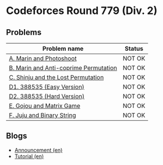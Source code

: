 # Codeforces Round 779 (Div. 2)

## Problems

|Problem name|Status|
|------------|---------|
| [A. Marin and Photoshoot](problems/A._Marin_and_Photoshoot.md)|NOT OK|
| [B. Marin and Anti-coprime Permutation](problems/B._Marin_and_Anti-coprime_Permutation.md)|NOT OK|
| [C. Shinju and the Lost Permutation](problems/C._Shinju_and_the_Lost_Permutation.md)|NOT OK|
| [D1. 388535 (Easy Version)](problems/D1._388535_(Easy_Version).md)|NOT OK|
| [D2. 388535 (Hard Version)](problems/D2._388535_(Hard_Version).md)|NOT OK|
| [E. Gojou and Matrix Game](problems/E._Gojou_and_Matrix_Game.md)|NOT OK|
| [F. Juju and Binary String](problems/F._Juju_and_Binary_String.md)|NOT OK|
## Blogs

- [Announcement (en)](blogs/Announcement_(en).md)
- [Tutorial (en)](blogs/Tutorial_(en).md)

